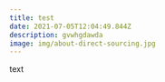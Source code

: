 ```yaml
---
title: test
date: 2021-07-05T12:04:49.844Z
description: gvwhgdawda
image: img/about-direct-sourcing.jpg
---
```

text